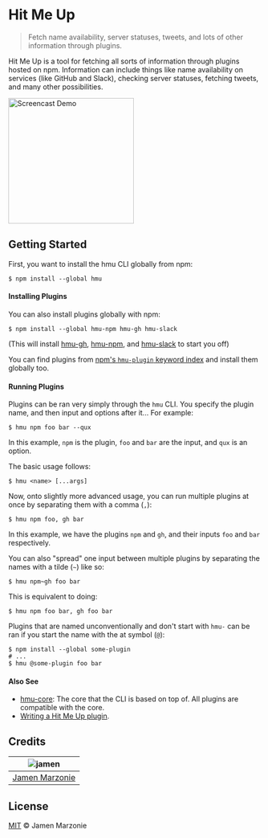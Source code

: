 # Hit Me Up
> Fetch name availability, server statuses, tweets, and lots of other information through plugins.

Hit Me Up is a tool for fetching all sorts of information through plugins hosted on npm.  Information can include things like name availability on services (like GitHub and Slack), checking server statuses, fetching tweets, and many other possibilities.

[<img src="https://asciinema.org/a/46407.png" height="250" alt="Screencast Demo">](https://asciinema.org/a/46407)

## Getting Started
First, you want to install the hmu CLI globally from npm:
```shell
$ npm install --global hmu
```

#### Installing Plugins
You can also install plugins globally with npm:
```shell
$ npm install --global hmu-npm hmu-gh hmu-slack
```
(This will install [hmu-gh], [hmu-npm], and [hmu-slack] to start you off)

You can find plugins from [npm's `hmu-plugin` keyword index][npm-hmu-plugin] and install them globally too.

#### Running Plugins
Plugins can be ran very simply through the `hmu` CLI.  You specify the plugin name, and then input and options after it...  For example:
```shell
$ hmu npm foo bar --qux
```
In this example, `npm` is the plugin, `foo` and `bar` are the input, and `qux` is an option.

The basic usage follows:
```
$ hmu <name> [...args]
```

Now, onto slightly more advanced usage, you can run multiple plugins at once by separating them with a comma (`,`):
```shell
$ hmu npm foo, gh bar
```
In this example, we have the plugins `npm` and `gh`, and their inputs `foo` and `bar` respectively.

You can also "spread" one input between multiple plugins by separating the names with a tilde (`~`) like so:
```shell
$ hmu npm~gh foo bar
```
This is equivalent to doing:
```
$ hmu npm foo bar, gh foo bar
```

Plugins that are named unconventionally and don't start with `hmu-` can be ran if you start the name with the at symbol (`@`):
```
$ npm install --global some-plugin
# ...
$ hmu @some-plugin foo bar
```

#### Also See
 - [hmu-core][hmu-core]: The core that the CLI is based on top of.  All plugins are compatible with the core.
 - [Writing a Hit Me Up plugin][write-hmu-plugin].

## Credits
| ![jamen][avatar] |
|:---:|
| [Jamen Marzonie][github] |

## License
[MIT](LICENSE) &copy; Jamen Marzonie

[avatar]: https://avatars.githubusercontent.com/u/6251703?v=3&s=125
[github]: https://github.com/jamen
[write-hmu-plugin]: https://gist.github.com/jamen/ed0c1cd85bc1908e94b838cf7b35874d
[hmu-core]: https://github.com/jamen/hmu-core
[hmu-gh]: https://npmjs.com/hmu-gh
[hmu-npm]: https://npmjs.com/hmu-npm
[hmu-slack]: https://npmjs.com/hmu-slack
[npm-hmu-plugin]: https://www.npmjs.com/browse/keyword/hmu-plugin

